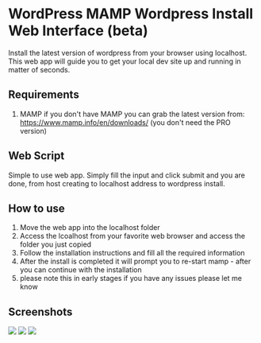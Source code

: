 # WordPress MAMP Wordpress Install Web Interface (beta)
Install the latest version of wordpress from your browser using localhost. This web app will guide you to get your local dev site up and running in matter of seconds. 

## Requirements 

1. MAMP if you don't have MAMP you can grab the latest version from: https://www.mamp.info/en/downloads/ (you don't need the PRO version)

## Web Script
Simple to use web app. Simply fill the input and click submit and you are done, from host creating to localhost address to wordpress install.

## How to use

1. Move the web app into the localhost folder 
2. Access the lcoalhost from your favorite web browser and access the folder you just copied
3. Follow the installation instructions and fill all the required information
4. After the install is completed it will prompt you to re-start mamp - after you can continue with the installation
5. please note this in early stages if you have any issues please let me know

## Screenshots

<img src="https://raw.githubusercontent.com/michelve/wordpress-mamp-localhost-generator/master/web/core/screenshots/screenshot1.png"/>

<img src="https://raw.githubusercontent.com/michelve/wordpress-mamp-localhost-generator/master/web/core/screenshots/screenshot2.png"/>

<img src="https://raw.githubusercontent.com/michelve/wordpress-mamp-localhost-generator/master/web/core/screenshots/screenshot3.png"/>

